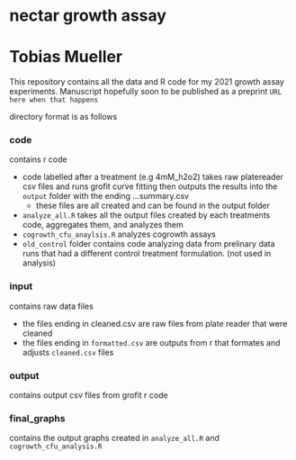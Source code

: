 # nectar growth assay
# Tobias Mueller

This repository contains all the data and R code for my 2021 growth assay experiments. Manuscript hopefully soon to be published as a preprint `URL here when that happens`




directory format is as follows

### code
contains r code

* code labelled after a treatment (e.g 4mM_h2o2) takes raw platereader csv files and runs grofit curve fitting then outputs the results into the `output` folder with the ending ...summary.csv
  + these files are all created and can be found in the output folder
* `analyze_all.R` takes all the output files created by each treatments code, aggregates them, and analyzes them
* `cogrowth_cfu_anaylsis.R` analyzes cogrowth assays
* `old_control` folder contains code analyzing data from prelinary data runs that had a different control treatment formulation. (not used in analysis)

### input
contains raw data files

* the files ending in cleaned.csv are raw files from plate reader that were cleaned
* the files ending in `formatted.csv` are outputs from r that formates and adjusts `cleaned.csv` files
    
### output
contains output csv files from grofit r code

### final_graphs
contains the output graphs created in `analyze_all.R` and `cogrowth_cfu_analysis.R`





